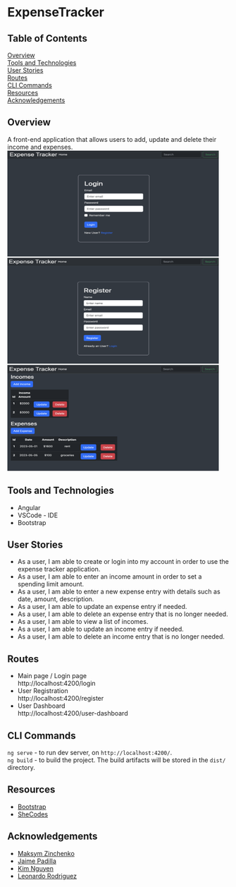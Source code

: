# ExpenseTracker

## Table of Contents
[Overview](#overview)  
[Tools and Technologies](#tools-and-technologies)  
[User Stories](#user-stories)  
[Routes](#routes)  
[CLI Commands](#cli-commands)   
[Resources](#resources)  
[Acknowledgements](#acknowledgements)

## Overview
A front-end application that allows users to add, update and delete their income and expenses.  
<img src="./src/assets/images/login.png" style="height: 15rem; width: 30rem"/>
<img src="./src/assets/images/register.png" style="height: 15rem; width: 30rem"/>
<img src="./src/assets/images/dashboard.png" style="height: 15rem; width: 30rem"/>

## Tools and Technologies
* Angular
* VSCode - IDE
* Bootstrap 

## User Stories
* As a user, I am able to create or login into my account in order to use the expense tracker application.
* As a user, I am able to enter an income amount in order to set a spending limit amount.
* As a user, I am able to enter a new expense entry with details such as date, amount, description.
* As a user, I am able to update an expense entry if needed.
* As a user, I am able to delete an expense entry that is no longer needed.
* As a user, I am able to view a list of incomes.
* As a user, I am able to update an income entry if needed.
* As a user, I am able to delete an income entry that is no longer needed.

## Routes
* Main page / Login page  
http://localhost:4200/login
* User Registration  
http://localhost:4200/register
* User Dashboard  
http://localhost:4200/user-dashboard

## CLI Commands
`ng serve` - to run dev server, on `http://localhost:4200/`.  
`ng build` - to build the project. The build artifacts will be stored in the `dist/` directory.

## Resources 
* [Bootstrap](https://ng-bootstrap.github.io)
* [SheCodes](https://palettes.shecodes.io)

## Acknowledgements
* [Maksym Zinchenko](https://github.com/maklaut007)
* [Jaime Padilla](https://github.com/Jaypad07)
* [Kim Nguyen](https://github.com/knnguyen2410)
* [Leonardo Rodriguez](https://github.com/LRodriguez92)
